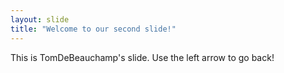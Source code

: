 ```yaml
---
layout: slide
title: "Welcome to our second slide!"
---
```

This is TomDeBeauchamp's slide.
Use the left arrow to go back!
